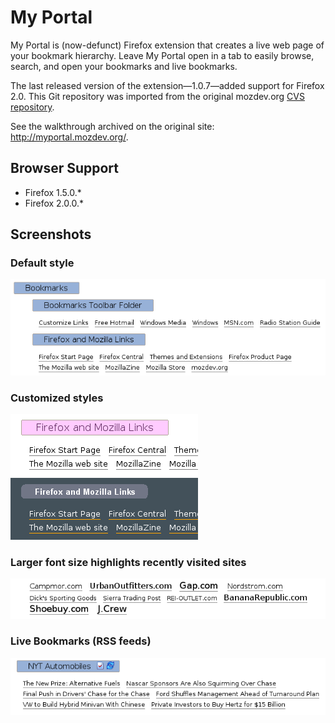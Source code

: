 My Portal
=========

My Portal is (now-defunct) Firefox extension that creates a live web page of
your bookmark hierarchy. Leave My Portal open in a tab to easily browse, search,
and open your bookmarks and live bookmarks.

The last released version of the extension—1.0.7—added support for Firefox 2.0.
This Git repository was imported from the original mozdev.org [CVS
repository](http://www.mozdev.org/source/browse/myportal/).

See the walkthrough archived on the original site: http://myportal.mozdev.org/.

## Browser Support
- Firefox 1.5.0.*
- Firefox 2.0.0.*

## Screenshots

### Default style
![My Portal](/www/myportal.png)

### Customized styles
![Customized style](/www/custom1.png)
![Customized style](/www/custom2.png)

### Larger font size highlights recently visited sites
![Recently visited links](/www/font.png)

### Live Bookmarks (RSS feeds)
![Live Bookmarks](/www/livebookmark.png)

